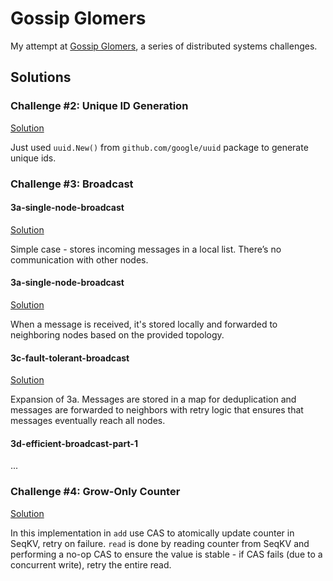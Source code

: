 # Gossip Glomers

My attempt at [Gossip Glomers](https://fly.io/dist-sys/), a series of distributed systems challenges.

## Solutions

### Challenge #2: Unique ID Generation

[Solution](02-unique-id-generation/main.go)

Just used `uuid.New()` from `github.com/google/uuid` package to generate unique ids.

### Challenge #3: Broadcast

#### 3a-single-node-broadcast

[Solution](3a-single-node-broadcast/main.go)

Simple case - stores incoming messages in a local list. There’s no communication with other nodes.

#### 3a-single-node-broadcast

[Solution](3b-multi-node-broadcast/main.go)

When a message is received, it's stored locally and forwarded to neighboring nodes based on the provided topology.

#### 3c-fault-tolerant-broadcast

[Solution](3c-fault-tolerant-broadcast/main.go)

Expansion of 3a. Messages are stored in a map for deduplication and messages are forwarded to neighbors with retry logic that ensures that messages eventually reach all nodes.

#### 3d-efficient-broadcast-part-1

...

###  Challenge #4: Grow-Only Counter

[Solution](4-grow-only-counter/main.go)

In this implementation in `add` use CAS to atomically update counter in SeqKV, retry on failure. `read` is done by reading counter from SeqKV and performing a no-op CAS to ensure the value is stable - if CAS fails (due to a concurrent write), retry the entire read.